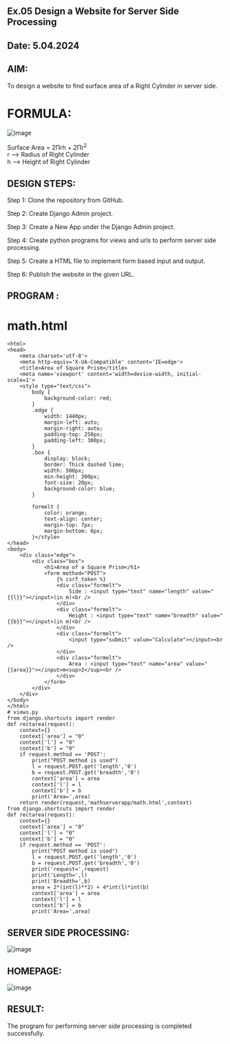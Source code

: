 ## Ex.05 Design a Website for Server Side Processing
## Date: 5.04.2024

## AIM:
To design a website to find surface area of a Right Cylinder in server side.

# FORMULA:

![image](https://github.com/niranjanadevi-s/MathServer/assets/141748873/7d5cb0fc-1280-4c34-9645-2251d2a94f0f)

Surface Area = 2Πrh + 2Πr<sup>2</sup>
<br>r --> Radius of Right Cylinder
<br>h --> Height of Right Cylinder

## DESIGN STEPS:

Step 1:  Clone the repository from GitHub.

Step 2:  Create Django Admin project.

Step 3:  Create a New App under the Django Admin project.

Step 4:  Create python programs for views and urls to perform server side processing.

Step 5:  Create a HTML file to implement form based input and output.

Step 6:  Publish the website in the given URL.

## PROGRAM :
# math.html
~~~
<html>
<head>
    <meta charset='utf-8'>
    <meta http-equiv='X-UA-Compatible' content='IE=edge'>
    <title>Area of Square Prism</title>
    <meta name='viewport' content='width=device-width, initial-scale=1'>
    <style type="text/css">
        body {
            background-color: red;
        }
        .edge {
            width: 1440px;
            margin-left: auto;
            margin-right: auto;
            padding-top: 250px;
            padding-left: 300px;
        }
        .box {
            display: block;
            border: Thick dashed lime;
            width: 500px;
            min-height: 300px;
            font-size: 20px;
            background-color: blue;
        }
~~~
~~~
        formelt {
            color: orange;
            text-align: center;
            margin-top: 7px;
            margin-bottom: 6px;
        }</style>
</head>
<body>
    <div class="edge">
        <div class="box">
            <h1>Area of a Square Prism</h1>
            <form method="POST">
                {% csrf_token %}
                <div class="formelt">
                    Side : <input type="text" name="length" value="{{l}}"></input>(in m)<br />
                </div>
                <div class="formelt">
                    Height : <input type="text" name="breadth" value="{{b}}"></input>(in m)<br />
                </div>
                <div class="formelt">
                    <input type="submit" value="Calculate"></input><br />
                </div>
                <div class="formelt">
                    Area : <input type="text" name="area" value="{{area}}"></input>m<sup>2</sup><br />
                </div>
            </form>
        </div>
    </div>
</body>
</html>
# views.py
from django.shortcuts import render
def rectarea(request):
    context={}
    context['area'] = "0"
    context['l'] = "0"
    context['b'] = "0"
    if request.method == 'POST':
        print("POST method is used")
        l = request.POST.get('length','0')
        b = request.POST.get('breadth','0')
        context['area'] = area
        context['l'] = l
        context['b'] = b
        print('Area=',area)
    return render(request,'mathserverapp/math.html',context)
from django.shortcuts import render
def rectarea(request):
    context={}
    context['area'] = "0"
    context['l'] = "0"
    context['b'] = "0"
    if request.method == 'POST':
        print("POST method is used")
        l = request.POST.get('length','0')
        b = request.POST.get('breadth','0')
        print('request=',request)
        print('Length=',l)
        print('Breadth=',b)
        area = 2*(int(l)**2) + 4*int(l)*int(b)
        context['area'] = area
        context['l'] = l
        context['b'] = b
        print('Area=',area)
~~~
## SERVER SIDE PROCESSING:
![image](https://github.com/niranjanadevi-s/MathServer/assets/141748873/b2bff026-b5d6-4f27-95d2-725e9f00388c)
## HOMEPAGE:
![image](https://github.com/niranjanadevi-s/MathServer/assets/141748873/fa8705b1-6c2c-498b-bcaa-a131fbc09fd5)
## RESULT:
The program for performing server side processing is completed successfully.
